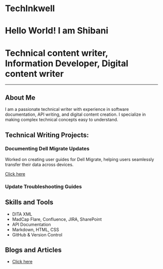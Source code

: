 # TechInkwell <h1>Hello World! I am Shibani</h1>
<h1>Technical content writer, Information Developer, Digital content writer</h1>
<hr><!---->
<h2> About Me </h2> 
<p>I am a passionate technical writer with experience in software documentation, API writing, and digital content creation. I specialize in making complex technical concepts easy to understand. </p>
<h2>Technical Writing Projects:</h2>
<h3>Documenting Dell Migrate Updates</h3>
<p>Worked on creating user guides for Dell Migrate, helping users seamlessly transfer their data across devices.</p>
<!--https://www.dell.com/support/manuals/en-in/data-assistant/migrate_1.0_ug/tips-for-faster-data-migration?guid=guid-45251d5f-7954-4620-b8d2-70797f7d37fc&lang=en-us"-->
<a href="https://www.dell.com/support/manuals/en-in/data-assistant/migrate_1.0_ug/tips-for-faster-data-migration?guid=guid-45251d5f-7954-4620-b8d2-70797f7d37fc&lang=en-us">Click here</a>
<h3>Update Troubleshooting Guides</h3>
<h2>Skills and Tools </h2>
<ul>
  <li>DITA XML</li>
<li>MadCap Flare, Confluence, JIRA, SharePoint</li>
<li>API Documentation</li>
<li>Markdown, HTML, CSS</li>
  <li>GitHub & Version Control</li>
</ul>
<h2>Blogs and Articles</h2>
<ul>
  <li><a href="https://www.betsol.com/blog/artificial-intelligence-and-information-technology/">Click here</a> </li>
</ul>

